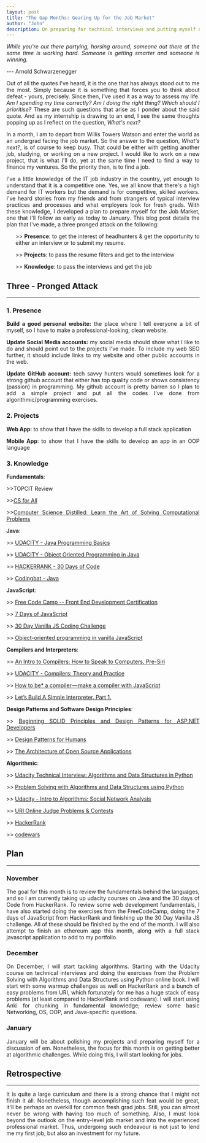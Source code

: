 ```yaml
---
layout: post
title: "The Gap Months: Gearing Up for the Job Market"
author: "John"
description: On preparing for technical interviews and putting myself out there.
---
```


<p align="justify">
  <i>
      While you're out there partying, horsing around, someone out there at the same time is working hard. Someone is getting smarter and someone is winning.
  </i>  
</p>
  <p>  --- Arnold Schwarzenegger </p>
  <p align="justify">Out of all the quotes I've heard, it is the one that has always stood out to me the most. Simply because it is something that forces you to think about defeat - yours, precisely. Since then, I've used it as a way to assess my life. <i> Am I spending my time correctly? Am I doing the right thing? Which should I prioritise? </i> These are such questions that arise as I ponder about the said quote. And as my internship is drawing to an end, I see the same thoughts popping up as I reflect on the question, <i>What's  next?</i></p>
<!-- more -->  
<p align="justify">In a month, I am to depart from Willis Towers Watson and enter the world as an undergrad facing the job market. So the answer to the question, <i>What's next?</i>, is of course to keep busy. That could be either with getting another job, studying, or working on a new project. I would like to work on a new project, that is what I'll do, yet at the same time I need to find a way to finance my ventures. So the priority then, is to find a job.</p>

<p align="justify">I've a little knowledge of the IT job industry in the country, yet enough to understand that it is a competitive one. Yes, we all know that there's a high demand for IT workers but the demand is for competitive, skilled workers. I've heard stories from my friends and from strangers of typical interview practices and processes and what employers look for fresh grads. With these knowledge, I developed a plan to prepare myself for the Job Market, one that I'll follow as early as today to January. This blog post details the plan that I've made, a three pronged attack on the following: </p>
<ol>
   <p align="justify"> >>
     <strong>Presence</strong>: to get the interest of headhunters & get the opportunity to either an interview or to submit my resume. </p>
   <p align="justify"> >>
     <strong>Projects</strong>: to pass the resume filters and get to the interview </p>
   <p align="justify"> >>
     <strong>Knowledge</strong>: to pass the interviews and get the job </p>
</ol>

<h2>Three - Pronged Attack</h2>
<hr>

<h3>1. Presence</h3>
<p align="justify"><strong>Build a good personal website:</strong> the place where I tell everyone a bit of myself, so I have to make a professional-looking, clean website. </p>

<p align="justify"><strong>Update Social Media accounts:</strong> my social media should show what I like to do and should point out to the projects I've made. To include my web SEO further, it should include links to my website and other public accounts in the web.</p>

<p align="justify"><strong>Update GitHub account:</strong> tech savvy hunters would sometimes look for a strong github account that either has top quality code or shows consistency (passion) in programming. My github account is pretty barren so I plan to add a simple project and put all the codes I've done from algorithmic/programming exercises.</p>

<h3>2. Projects</h3>

<p align="justify"><strong>Web App</strong>: to show that I have the skills to develop a full stack application</p>
<p align="justify"><strong>Mobile App</strong>: to show that I have the skills to develop an app in an OOP language</p>

<h3>3. Knowledge</h3>

<p align="justify"><strong>Fundamentals</strong>:</p>
 
   <p align="justify"> >>TOPCIT Review </p>
   <p align="justify"> >><a href="https://www.cs.hmc.edu/csforall/">CS for All</a> </p>
   <p align="justify"> >><a href="https://www.amazon.com/Computer-Science-Distilled-Computational-Problems/dp/0997316004">Computer Science Distilled: Learn the Art of Solving Computational Problems</a> </p>
 

<p align="justify"><strong>Java</strong>: </p>
 
   <p align="justify"> >>
  <a href="https://www.udacity.com/course/java-programming-basics--ud282">UDACITY - Java Programming Basics</a> </p>
   <p align="justify"> >>
  <a href="https://www.udacity.com/course/object-oriented-programming-in-java--ud283">UDACITY - Object Oriented Programming in Java</a> </p>
   <p align="justify"> >>
  <a href="https://www.hackerrank.com/domains/tutorials/30-days-of-code">HACKERRANK - 30 Days of Code</a> </p>
   <p align="justify"> >>
  <a href="http://codingbat.com/java">Codingbat - Java</a> </p>
 

<p align="justify"><strong>JavaScript</strong>:</p>
 
   <p align="justify"> >>
  <a href="https://www.freecodecamp.org/map">Free Code Camp -- Front End Development Certification</a> </p>
   <p align="justify"> >>
  <a href="https://www.hackerrank.com/7days-javascript/">7 Days of JavaScript</a> </p>
   <p align="justify"> >>
  <a href="https://javascript30.com">30 Day Vanilla JS Coding Challenge</a> </p>
   <p align="justify"> >>
  <a href="https://hackernoon.com/object-oriented-programming-in-vanilla-javascript-f3945b15f08a">
Object-oriented programming in vanilla JavaScript</a> </p>
   

<p align="justify"><strong>Compilers and Interpreters</strong>:</p>

 
   <p align="justify"> >>
    <a href="https://nicoleorchard.com/blog/compilers">An Intro to Compilers:
How to Speak to Computers, Pre-Siri</a>
   </p>
   <p align="justify"> >>
    <a href="https://www.udacity.com/course/compilers-theory-and-practice--ud168">UDACITY - Compilers: Theory and Practice</a>
   </p>
   <p align="justify"> >>
    <a href="https://medium.com/@kosamari/how-to-be-a-compiler-make-a-compiler-with-javascript-4a8a13d473b4">How to be* a compiler — make a compiler with JavaScript</a>
   </p>
   <p align="justify"> >>
    <a href="https://ruslanspivak.com/lsbasi-part1/">Let’s Build A Simple Interpreter. Part 1.</a>
   </p>
 

<p align="justify"><strong>Design Patterns and Software Design Principles</strong>:</p>
 
   <p align="justify"> >>
    <a href="http://www.apress.com/gp/book/9781484218471">Beginning SOLID Principles and Design Patterns for ASP.NET Developers</a>
   </p>
   <p align="justify"> >>
    <a href="https://github.com/kamranahmedse/design-patterns-for-humans/blob/master/README.md">Design Patterns for Humans</a>
   </p>
   <p align="justify"> >>
    <a href="http://www.aosabook.org/en/">The Architecture of Open Source Applications</a> </p>
 

<p align="justify"><strong>Algorithmic</strong>:</p>
 
   <p align="justify"> >>
  <a href="https://www.udacity.com/course/technical-interview--ud513">Udacity Technical Interview: Algorithms and Data Structures in Python</a> </p>
   <p align="justify"> >>
  <a href="http://interactivepython.org/runestone/static/pythonds/index.html">Problem Solving with Algorithms and Data Structures using Python</a>
   <p align="justify"> >>
     <a href="https://www.udacity.com/course/intro-to-algorithms--cs215">Udacity - Intro to Algorithms: Social Network Analysis</a> </p>
   <p align="justify"> >>
    <a href="https://www.urionlinejudge.com.br">URI Online Judge Problems & Contests</a>
   </p>
   <p align="justify"> >>
    <a href="http://hackerrank.com">HackerRank</a>
   </p>
  <p align="justify"> >>
    <a href="https://www.codewars.com">codewars</a>
  </p>


<h2>Plan</h2>
<hr>
<h3>November</h3>
<p align="justify">The goal for this month is to review the fundamentals behind the languages, and so I am currently taking up udacity courses on Java and the 30 days of Code from HackerRank. To review some web development fundamentals, I have also started doing the exercises from the FreeCodeCamp, doing the 7 days of JavaScript from HackerRank and finishing up the 30 Day Vanilla JS challenge. All of these should be finished by the end of the month. I will also attempt to finish an ethereum app this month, along with a full stack javascript application to add to my portfolio.</p>
<h3>December</h3>
<p align="justify">On December, I will start tackling algorithms. Starting with the Udacity course on technical interviews and doing the exercises from the Problem Solving with Algorithms and Data Structures using Python online book. I will start with some warmup challenges as well on HackerRank and a bunch of easy problems from URI, which fortunately for me has a huge stack of easy problems (at least compared to HackerRank and codewars). I will start using Anki for chunking in fundamental knowledge; review some basic Networking, OS, OOP, and Java-specific questions.</p>
<h3>January</h3>
<p align="justify">January will be about polishing my projects and preparing myself for a discussion of em. Nonetheless, the focus for this month is on getting better at algorithmic challenges. While doing this, I will start looking for jobs.</p>

<h2>Retrospective</h2>
<hr>
<p align="justify">It is quite a large curriculum and there is a strong chance that I might not finish it all. Nonetheless, though accomplishing such feat would be great, it'll be perhaps an overkill for common fresh grad jobs. Still, you can almost never be wrong with having too much of something. Also, I must look beyond the outlook on the entry-level job market and into the experienced professional market. Thus, undergoing such endeavour is not just to lend me my first job, but also an investment for my future.</p>
